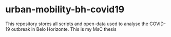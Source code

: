 # urban-mobility-bh-covid19
This repository stores all scripts and open-data used to analyse the COVID-19 outbreak in Belo Horizonte. This is my MsC thesis
